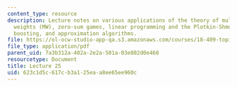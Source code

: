 ```yaml
---
content_type: resource
description: Lecture notes on various applications of the theory of multiplicative
  weights (MW), zero-sum games, linear programming and the Plotkin-Shmoys-Tardos framework,
  boosting, and approximation algorithms.
file: https://ol-ocw-studio-app-qa.s3.amazonaws.com/courses/18-409-topics-in-theoretical-computer-science-an-algorithmists-toolkit-fall-2009/623c1d5c617cb3a125eaa8ee65ee960c_MIT18_409F09_scribe25.pdf
file_type: application/pdf
parent_uid: 7a3b312a-402a-2e2a-501a-03e802d0e460
resourcetype: Document
title: Lecture 25
uid: 623c1d5c-617c-b3a1-25ea-a8ee65ee960c
---
```

